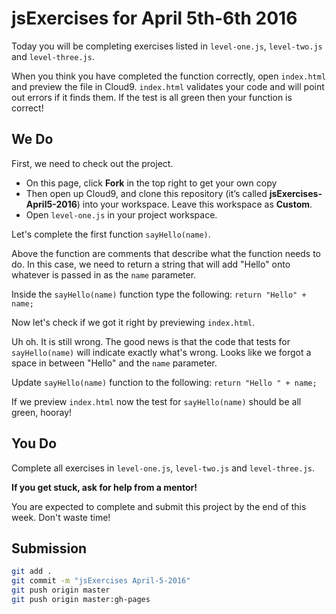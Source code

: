 # jsExercises for April 5th-6th 2016
Today you will be completing exercises listed in `level-one.js`, `level-two.js` and `level-three.js`.

When you think you have completed the function correctly, open `index.html` and preview the file in Cloud9.
`index.html` validates your code and will point out errors if it finds them.
If the test is all green then your function is correct!

## We Do
First, we need to check out the project.

* On this page, click **Fork** in the top right to get your own copy
* Then open up Cloud9, and clone this repository (it’s called **jsExercises-April5-2016**)
  into your workspace. Leave this workspace as **Custom**.
* Open `level-one.js` in your project workspace.

Let's complete the first function `sayHello(name)`.

Above the function are comments that describe what the function needs to do.
In this case, we need to return a string that will add "Hello" onto whatever is passed in as the `name` parameter.

Inside the `sayHello(name)` function type the following: `return "Hello" + name;`

Now let's check if we got it right by previewing `index.html`.

Uh oh. It is still wrong. The good news is that the code that tests for `sayHello(name)` will indicate exactly what's wrong. Looks like we forgot a space in between "Hello" and the `name` parameter.

Update `sayHello(name)` function to the following: `return "Hello " + name;`

If we preview `index.html` now the test for `sayHello(name)` should be all green, hooray!

## You Do
Complete all exercises in `level-one.js`, `level-two.js` and `level-three.js`.

**If you get stuck, ask for help from a mentor!**

You are expected to complete and submit this project by the end of this week. Don't waste time!

## Submission
```bash
git add .
git commit -m "jsExercises April-5-2016"
git push origin master
git push origin master:gh-pages
```
